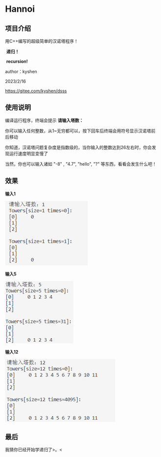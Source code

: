 # Hannoi

## 项目介绍

用C++编写的超级简单的汉诺塔程序！

​																			**递归！**

​																 	  **recursion!**

author：kyshen

2023/2/16

https://gitee.com/kyshen/dsss

## 使用说明

编译运行程序，终端会提示 **请输入塔数：**

你可以输入任何整数，从1~无穷都可以，按下回车后终端会用符号显示汉诺塔前后移动

你知道，汉诺塔问题复杂度是指数级的，当你输入的整数达到26左右时，你会发现运行速度明显变慢了

当然，你也可以输入诸如 "-8" , "4.7", "hello", "?" 等东西，看看会发生什么吧！

## 效果

**输入1**

![](./pics/one.png)

**输入5**

![](./pics/five.png)

**输入12**

![](./pics/twelve.png)

## 最后

我猜你已经开始学递归了>。<